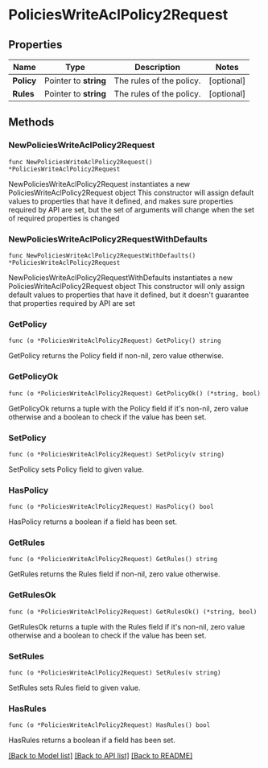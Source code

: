 # PoliciesWriteAclPolicy2Request


## Properties

Name | Type | Description | Notes
------------ | ------------- | ------------- | -------------
**Policy** | Pointer to **string** | The rules of the policy. | [optional] 
**Rules** | Pointer to **string** | The rules of the policy. | [optional] 



## Methods


### NewPoliciesWriteAclPolicy2Request

`func NewPoliciesWriteAclPolicy2Request() *PoliciesWriteAclPolicy2Request`

NewPoliciesWriteAclPolicy2Request instantiates a new PoliciesWriteAclPolicy2Request object
This constructor will assign default values to properties that have it defined,
and makes sure properties required by API are set, but the set of arguments
will change when the set of required properties is changed

### NewPoliciesWriteAclPolicy2RequestWithDefaults

`func NewPoliciesWriteAclPolicy2RequestWithDefaults() *PoliciesWriteAclPolicy2Request`

NewPoliciesWriteAclPolicy2RequestWithDefaults instantiates a new PoliciesWriteAclPolicy2Request object
This constructor will only assign default values to properties that have it defined,
but it doesn't guarantee that properties required by API are set


### GetPolicy

`func (o *PoliciesWriteAclPolicy2Request) GetPolicy() string`

GetPolicy returns the Policy field if non-nil, zero value otherwise.

### GetPolicyOk

`func (o *PoliciesWriteAclPolicy2Request) GetPolicyOk() (*string, bool)`

GetPolicyOk returns a tuple with the Policy field if it's non-nil, zero value otherwise
and a boolean to check if the value has been set.

### SetPolicy

`func (o *PoliciesWriteAclPolicy2Request) SetPolicy(v string)`

SetPolicy sets Policy field to given value.


### HasPolicy

`func (o *PoliciesWriteAclPolicy2Request) HasPolicy() bool`

HasPolicy returns a boolean if a field has been set.




### GetRules

`func (o *PoliciesWriteAclPolicy2Request) GetRules() string`

GetRules returns the Rules field if non-nil, zero value otherwise.

### GetRulesOk

`func (o *PoliciesWriteAclPolicy2Request) GetRulesOk() (*string, bool)`

GetRulesOk returns a tuple with the Rules field if it's non-nil, zero value otherwise
and a boolean to check if the value has been set.

### SetRules

`func (o *PoliciesWriteAclPolicy2Request) SetRules(v string)`

SetRules sets Rules field to given value.


### HasRules

`func (o *PoliciesWriteAclPolicy2Request) HasRules() bool`

HasRules returns a boolean if a field has been set.









[[Back to Model list]](../README.md#documentation-for-models) [[Back to API list]](../README.md#documentation-for-api-endpoints) [[Back to README]](../README.md)



